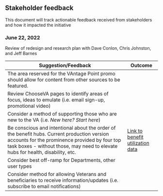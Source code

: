 ## Stakeholder feedback

This document will track actionable feedback received from stakeholders and how it impacted the initiative

### June 22, 2022
Review of redesign and research plan with Dave Conlon, Chris Johnston, and Jeff Barnes

| Suggestion/Feedback | Outcome |
|---	|	---
| The area reserved for the VAntage Point promo should allow for content from other sources to be featured. | |
| Review ChooseVA pages to identify areas of focus, ideas to emulate (i.e. email sign-up, promotional video) | |
| Consider a method of supporting those who are new to the VA (i.e. _New here? Start here_) | |
| Be conscious and intentional about the order of the benefit hubs. Current production version accounts for the prominence provided by four top task boxes - without those, may need to elevate hubs for health, disability, etc. | [Link to benefit utilization data](https://github.com/department-of-veterans-affairs/va.gov-team/blob/master/products/home-page/benefit-utilization-data.md) |
| Consider best off-ramp for Departments, other user types | |
| Consider method for allowing Veterans and beneficiaries to receive information/updates (i.e. subscribe to email notifications) | |
